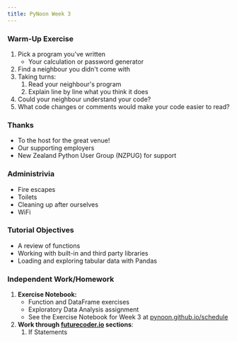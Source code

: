 ```yaml
---
title: PyNoon Week 3
---
```


### Warm-Up Exercise

1. Pick a program you've written
   * Your calculation or password generator
2. Find a neighbour you didn't come with
3. Taking turns:
   1. Read your neighbour's program
   2. Explain line by line what you think it does
4. Could your neighbour understand your code?
5. What code changes or comments would make your code easier to read?


### Thanks

* To the host for the great venue!
* Our supporting employers
* New Zealand Python User Group (NZPUG) for support


### Administrivia

* Fire escapes
* Toilets
* Cleaning up after ourselves
* WiFi


### Tutorial Objectives

* A review of functions
* Working with built-in and third party libraries
* Loading and exploring tabular data with Pandas


### Independent Work/Homework

1. **Exercise Notebook:**
   * Function and DataFrame exercises
   * Exploratory Data Analysis assignment
   * See the Exercise Notebook for Week 3 at
     [pynoon.github.io/schedule](https://pynoon.github.io/schedule)
2. **Work through [futurecoder.io](https://futurecoder.io) sections**:
   1. If Statements
